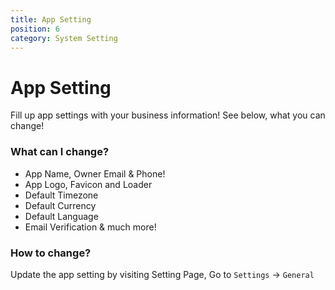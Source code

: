 ```yaml
---
title: App Setting
position: 6
category: System Setting
---
```


# App Setting
Fill up app settings with your business information! See below, what you can change!

###  What can I change?
- App Name, Owner Email & Phone!
- App Logo, Favicon and Loader
- Default Timezone
- Default Currency
- Default Language
- Email Verification & much more!

### How to change?

Update the app setting by visiting Setting Page, Go to `Settings` -> `General`


